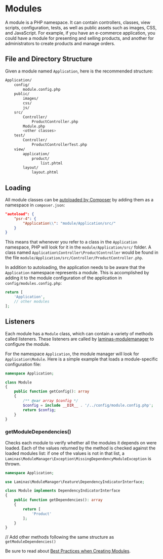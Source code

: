 # Modules

A module is a PHP namespace. It can contain controllers, classes, view scripts, configuration, tests, as well as public assets such as images, CSS, and JavaScript. For example, if you have an e-commerce application, you could have a module for presenting and selling products, and another for administrators to create products and manage orders.

## File and Directory Structure

Given a module named `Application`, here is the recommended structure:

```bash
Application/
    config/
        module.config.php
    public/
        images/
        css/
        js/
    src/
        Controller/
            ProductController.php
        Module.php
        <other classes>
    test/
        Controller/
            ProductControllerTest.php
    view/
        application/
            product/
                list.phtml
        layout/
            layout.phtml
```

## Loading

All module classes can be [autoloaded by Composer](https://getcomposer.org/doc/01-basic-usage.md#autoloading) by adding them as a namespace in `composer.json`:

```json
"autoload": {
    "psr-4": {
        "Application\\": "module/Application/src/"
    }
}
```

This means that whenever you refer to a class in the `Application` namespace, PHP will look for it in the `module/Application/src/` folder. A class named `Application\Controller\ProductController` would be found in the file `module/Application/src/Controller/ProductController.php`.

In addition to autoloading, the application needs to be aware that the `Application` namespace represents a module. This is accomplished by adding it to the module configuration of the application in `config/modules.config.php`:

```php
return [
    'Application',
    // other modules
];
```

## Listeners

Each module has a `Module` class, which can contain a variety of methods called listeners. These listeners are called by [laminas-modulemanager](https://docs.laminas.dev/laminas-modulemanager/) to configure the module.

For the namespace `Application`, the module manager will look for `Application\Module`. Here is a simple example that loads a module-specific configuration file:

```php
namespace Application;

class Module
{
    public function getConfig(): array
    {
        /** @var array $config */
        $config = include __DIR__ . '/../config/module.config.php';
        return $config;
    }
}
```

### getModuleDependencies()

Checks each module to verify whether all the modules it depends on were
loaded. Each of the values returned by the method is checked
against the loaded modules list: if one of the values is not in that list, a
`Laminas\ModuleManager\Exception\MissingDependencyModuleException` is thrown.

```php
namespace Application;

use Laminas\ModuleManager\Feature\DependencyIndicatorInterface;

class Module implements DependencyIndicatorInterface
{
    public function getDependencies(): array
    {
        return [
            'Product'
        ];
    }
}
```

// Add other methods following the same structure as `getModuleDependencies()`

Be sure to read about [Best Practices when Creating Modules](https://docs.laminas.dev/laminas-modulemanager/best-practices/).
